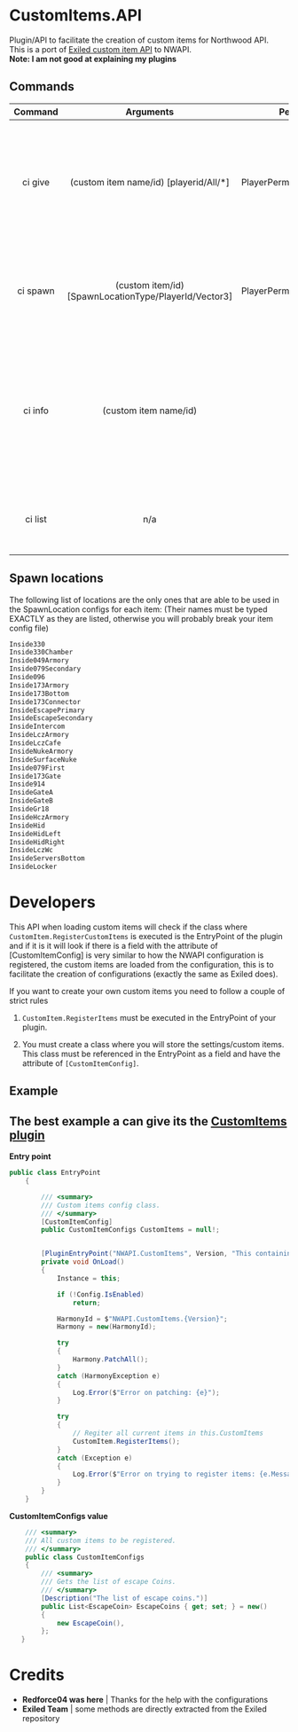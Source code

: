 # CustomItems.API
Plugin/API to facilitate the creation of custom items for Northwood API.  
This is a port of [Exiled custom item API](https://github.com/Exiled-Team/EXILED/tree/master/Exiled.CustomItems) to NWAPI.  
**Note: I am not good at explaining my plugins**
## Commands

Command | Arguments | Permissions | Description
:---: | :---: | :---: | :------
ci give | (custom item name/id) [playerid/All/*] | PlayerPermissions.GivingItems | Gives the specified item to the indicated player. If no player is specified it gives it to the person running the command.
ci spawn | (custom item/id) [SpawnLocationType/PlayerId/Vector3] | PlayerPermissions.GivingItems | Spawn the specified item at the specified spawn location, player or coordinates
ci info | (custom item name/id) | n/a | Prints a more detailed list of info about a specific item, including name, id, description and spawn locations + chances.
ci list | n/a | n/a | Gets a list of all currently registered custom items.

## Spawn locations
The following list of locations are the only ones that are able to be used in the SpawnLocation configs for each item:
(Their names must be typed EXACTLY as they are listed, otherwise you will probably break your item config file)
```cs
Inside330
Inside330Chamber
Inside049Armory
Inside079Secondary
Inside096
Inside173Armory
Inside173Bottom
Inside173Connector
InsideEscapePrimary
InsideEscapeSecondary
InsideIntercom
InsideLczArmory
InsideLczCafe
InsideNukeArmory
InsideSurfaceNuke
Inside079First
Inside173Gate
Inside914
InsideGateA
InsideGateB
InsideGr18
InsideHczArmory
InsideHid
InsideHidLeft
InsideHidRight
InsideLczWc
InsideServersBottom
InsideLocker
```

# Developers
This API when loading custom items will check if the class where ``CustomItem.RegisterCustomItems`` is executed is the EntryPoint of the plugin and if it is it will look if there is a field with the attribute of [CustomItemConfig] is very similar to how the NWAPI configuration is registered, the custom items are loaded from the configuration, this is to facilitate the creation of configurations (exactly the same as Exiled does).

If you want to create your own custom items you need to follow a couple of strict rules
1. ``CustomItem.RegisterItems`` must be executed in the EntryPoint of your plugin.

2. You must create a class where you will store the settings/custom items. This class must be referenced in the EntryPoint as a field and have the attribute of ``[CustomItemConfig]``.

## Example
## The best example a can give its the [CustomItems plugin](https://github.com/NWAPI-CustomItems/CustomItems/tree/main/NWAPI.CustomItems)
**Entry point**
```cs
public class EntryPoint
    {

        /// <summary>
        /// Custom items config class.
        /// </summary>
        [CustomItemConfig]
        public CustomItemConfigs CustomItems = null!;


        [PluginEntryPoint("NWAPI.CustomItems", Version, "This containing custom items for NWAPI", "SrLicht")]
        private void OnLoad()
        {
            Instance = this;

            if (!Config.IsEnabled)
                return;

            HarmonyId = $"NWAPI.CustomItems.{Version}";
            Harmony = new(HarmonyId);

            try
            {
                Harmony.PatchAll();
            }
            catch (HarmonyException e)
            {
                Log.Error($"Error on patching: {e}");
            }

            try
            {
                // Regiter all current items in this.CustomItems
                CustomItem.RegisterItems();
            }
            catch (Exception e)
            {
                Log.Error($"Error on trying to register items: {e.Message}");
            }
        }
    }
```
**CustomItemConfigs value**
```cs
    /// <summary>
    /// All custom items to be registered.
    /// </summary>
    public class CustomItemConfigs
    {
        /// <summary>
        /// Gets the list of escape Coins.
        /// </summary>
        [Description("The list of escape coins.")]
        public List<EscapeCoin> EscapeCoins { get; set; } = new()
        {
            new EscapeCoin(),
        };
   }
```

# Credits
- **Redforce04 was here** | Thanks for the help with the configurations
- **Exiled Team** | some methods are directly extracted from the Exiled repository
